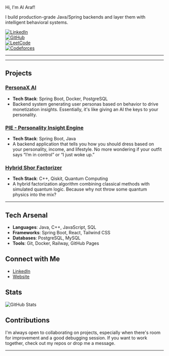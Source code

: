 Hi, I'm Al Araf!  

I build production-grade Java/Spring backends and layer them with intelligent behavioral systems.

[![LinkedIn](https://img.shields.io/badge/LinkedIn-Connect-blue?style=flat-square&logo=linkedin)](https://www.linkedin.com/in/alaraf-474)  
[![GitHub](https://img.shields.io/badge/GitHub-alaraf--474-181717?style=flat-square&logo=github)](https://github.com/alaraf-474)  
[![LeetCode](https://img.shields.io/badge/LeetCode-Grinding-orange?style=flat-square&logo=leetcode)](https://leetcode.com/your-leetcode-handle)  
[![Codeforces](https://img.shields.io/badge/Codeforces-Competitive-blueviolet?style=flat-square&logo=codeforces)](https://codeforces.com/profile/your-profile)

---


---

## Projects

### [PersonaX AI](https://github.com/alaraf-474/personax-backend)
- **Tech Stack**: Spring Boot, Docker, PostgreSQL
- Backend system generating user personas based on behavior to drive monetization insights. Essentially, it's like giving an AI the keys to your personality.

### [PIE - Personality Insight Engine](https://github.com/alaraf-474/pie-personality-engine)
- **Tech Stack**: Spring Boot, Java
- A backend application that tells you how you should dress based on your personality, income, and lifestyle. No more wondering if your outfit says “I’m in control” or “I just woke up.”

### [Hybrid Shor Factorizer](https://github.com/alaraf-474/hybrid-shor-factorizer)
- **Tech Stack**: C++, Qiskit, Quantum Computing
- A hybrid factorization algorithm combining classical methods with simulated quantum logic. Because why not throw some quantum physics into the mix?
---

## Tech Arsenal

- **Languages**: Java, C++, JavaScript, SQL
- **Frameworks**: Spring Boot, React, Tailwind CSS
- **Databases**: PostgreSQL, MySQL
- **Tools**: Git, Docker, Railway, GitHub Pages

## Connect with Me

- [LinkedIn](https://www.linkedin.com/in/alaraf-474)
- [Website](https://alaraf-474.github.io)

## Stats

![GitHub Stats](https://github-readme-stats.vercel.app/api?username=alaraf-474&show_icons=true&hide_title=true)

## Contributions

I'm always open to collaborating on projects, especially when there's room for improvement and a good debugging session. If you want to work together, check out my repos or drop me a message.

---


